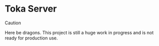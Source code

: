 # Toka Server

> [!CAUTION]
> Here be dragons. This project is still a huge work in progress and is not ready for production use.
